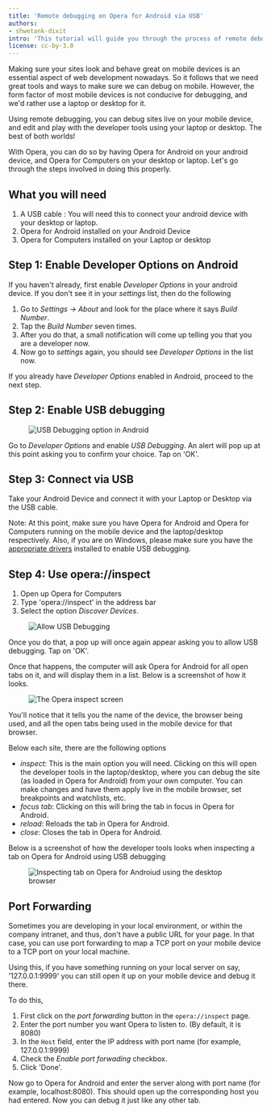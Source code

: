 ```yaml
---
title: 'Remote debugging on Opera for Android via USB'
authors:
- shwetank-dixit
intro: 'This tutorial will guide you through the process of remote debugging using Opera for Android'
license: cc-by-3.0
---
```


Making sure your sites look and behave great on mobile devices is an essential aspect of web development nowadays. So it follows that we need great tools and ways to make sure we can debug on mobile. However, the form factor of most mobile devices is not conducive for debugging, and we'd rather use a laptop or desktop for it.

Using remote debugging, you can debug sites live on your mobile device, and edit and play with the developer tools using your laptop or desktop. The best of both worlds!

With Opera, you can do so by having Opera for Android on your android device, and Opera for Computers on your desktop or laptop. Let's go through the steps involved in doing this properly.

## What you will need

1. A USB cable : You will need this to connect your android device with your desktop or laptop.
2. Opera for Android installed on your Android Device
3. Opera for Computers installed on your Laptop or desktop

## Step 1: Enable Developer Options on Android

If you haven't already, first enable *Developer Options* in your android device. If you don't see it in your *settings* list, then do the following

1. Go to *Settings -> About* and look for the place where it says *Build Number*.
2. Tap the *Build Number* seven times.
3. After you do that, a small notification will come up telling you that you are a developer now.
4. Now go to *settings* again, you should see *Developer Options* in the list now.

If you already have *Developer Options* enabled in Android, proceed to the next step.

## Step 2: Enable USB debugging

<figure block="figure">
	<img elem="media" src="{{ page.id }}/usbdebuggingoption.png" alt="USB Debugging option in Android">
</figure>


Go to *Developer Options* and enable *USB Debugging*. An alert will pop up at this point asking you to confirm your choice. Tap on 'OK'.


## Step 3: Connect via USB

Take your Android Device and connect it with your Laptop or Desktop via the USB cable.

Note: At this point, make sure you have Opera for Android and Opera for Computers running on the mobile device and the laptop/desktop respectively. Also, if you are on Windows, please make sure you have the [appropriate drivers](http://developer.android.com/tools/extras/oem-usb.html) installed to enable USB debugging.

## Step 4: Use opera://inspect

1. Open up Opera for Computers
2. Type 'opera://inspect' in the address bar
3. Select the option *Discover Devices*.

<figure block="figure">
	<img elem="media" src="{{ page.id }}/allowusbdebugging.png" alt="Allow USB Debugging">
</figure>


Once you do that, a pop up will once again appear asking you to allow USB debugging. Tap on 'OK'.

Once that happens, the computer will ask Opera for Android for all open tabs on it, and will display them in a list. Below is a screenshot of how it looks.

<figure block="figure">
	<img elem="media" src="{{ page.id }}/inspectscreen.png" alt="The Opera inspect screen">
</figure>


You'll notice that it tells you the name of the device, the browser being used, and all the open tabs being used in the mobile device for that browser.

Below each site, there are the following options

- *inspect*: This is the main option you will need. Clicking on this will open the developer tools in the laptop/desktop, where you can debug the site (as loaded in Opera for Android) from your own computer. You can make changes and have them apply live in the mobile browser, set breakpoints and watchlists, etc.
- *focus tab*: Clicking on this will bring the tab in focus in Opera for Android.
- *reload*: Reloads the tab in Opera for Android.
- *close*: Closes the tab in Opera for Android.

Below is a screenshot of how the developer tools looks when inspecting a tab on Opera for Android using USB debugging

<figure block="figure">
	<img elem="media" src="{{ page.id }}/devtools.png" alt="Inspecting tab on Opera for Androiud using the desktop browser">
</figure>


## Port Forwarding


Sometimes you are developing in your local environment, or within the company intranet, and thus, don't have a public URL for your page. In that case, you can use port forwarding to map a TCP port on your mobile device to a TCP port on your local machine.

Using this, if you have something running on your local server on say, '127.0.0.1:9999' you can still open it up on your mobile device and debug it there.

To do this,
1. First click on the *port forwarding* button in the `opera://inspect` page.
2. Enter the port number you want Opera to listen to. (By default, it is 8080)
3. In the `Host` field, enter the IP address with port name (for example, 127.0.0.1:9999)
4. Check the *Enable port forwading* checkbox.
5. Click 'Done'.

Now go to Opera for Android and enter the server along with port name (for example, localhost:8080). This should open up the corresponding host you had entered. Now you can debug it just like any other tab.
